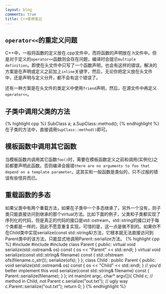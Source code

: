```yaml
---
layout: blog
comments: true
title: C++使用笔记
---
```


## `operator<<`的重定义问题
C++中，一般将函数的定义放在.cpp文件中，而将函数的声明放在.h文件中。但是对于定义的`operator<<`函数则会存在问题，编译时会提示`multiple definition`。即使在头文件中只写了一个函数声明，也会有这样的错误。解决的方案是在声明或定义之前加上`inline`关键字，然后，无论你把定义放在头文件中，还是声明与定义分开，都不会有这个错误了。

还有一种方案是在头文件的类定义中使用`friend`声明，然后，在源文件中再定义`operator<<`。

## 子类中调用父类的方法
{% highlight cpp %}
SubClass a;
a.SupClass::method();
{% endhighlight %}
在子类的方法中，直接调用`SupClass::method()`即可。

## 模板函数中调用其它函数
当模板函数内调用其它函数`foo()`时，需要在模板函数定义之前和调用(实例化)之前都要声明此函数。否则编译会报错`there are no arguments to foo that depend on a template parameter`。这其实和一般函数是类似的，只不过报的错误有些怪异而已。


## 重载函数的多态
如果父类中有两个重载方法，如果在子类中一个多态继承了，另外一个没有，则子类只能直接访问到继承的那个virtual方法。比如下面的例子，父类和子类都实现了序列化的代码，但是真正的代码的接口是std::ostream，std::string的接口对于每个类都是一样的，因此不愿意重复实现。可惜的是，这一点是做不到的。如果你不在Child类中实现serialize(const std::string&)方法，它根本就无法直接访问到Parent类中的该方法，只能显式地调用Parent::serialize方法。
{% highlight cpp %}
#include <iostream>
#include <fstream>
#include <string>
class Parent {
	public:
		virtual void serialize(std::ostream& os) const {
			os << "Parent" << std::endl;
		}
		virtual void serialize(const std::string& filename) const {
			std::ofstream ofs(filename.c_str());
			serialize(ofs);
		}
};
class Child : public Parent {
	public:
		void serialize(std::ostream& os) const {
			os << "Child" << std::endl;
		}
		// you'd better implement this
		void serialize(const std::string& filename) const {
			Parent::serialize(filename);
		}
};
int main(int argc, char* argv[]){ 
	Child c;
	// method in Child, not Parent
	c.serialize("out.txt");
	// ugly way
	c.Parent::serialize("out.txt"); 
	return 0;
}
{% endhighlight %}

